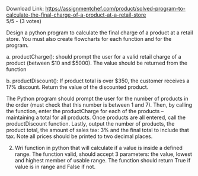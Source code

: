 Download Link: https://assignmentchef.com/product/solved-program-to-calculate-the-final-charge-of-a-product-at-a-retail-store
<br>
5/5 - (3 votes)

Design a python program to calculate the final charge of a product at a retail store. You must also create flowcharts for each function and for the program.



a.     productCharge(): should prompt the user for a valid retail charge of a product (between $10 and $5000). The value should be returned from the function

b.     productDiscount(): If product total is over $350, the customer receives a 17% discount. Return the value of the discounted product.

The Python program should prompt the user for the number of products in the order (must check that this number is between 1 and 7).  Then, by calling the function, enter the productCharge for each of the products – maintaining a total for all products. Once products are all entered, call the productDiscount function. Lastly, output the number of products, the product total, the amount of sales tax: 3% and the final total to include that tax. Note all prices should be printed to two decimal places.

2. Wri function in python that will calculate if a value is inside a defined range. The function valid, should accept 3 parameters: the value, lowest and highest member of usable range. The function should return True if value is in range and False if not.